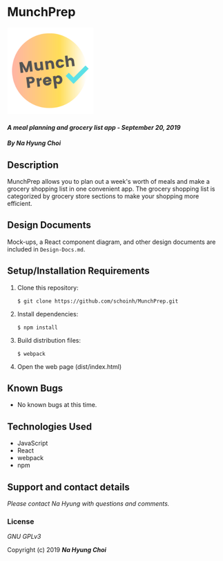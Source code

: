 # MunchPrep
<img src="./src/assets/images/Logo.png" alt="MunchPrep Logo" width="200"/>

#### _A meal planning and grocery list app - September 20, 2019_

#### _By **Na Hyung Choi**_

## Description
MunchPrep allows you to plan out a week's worth of meals and make a grocery shopping list in one convenient app. The grocery shopping list is categorized by grocery store sections to make your shopping more efficient.

## Design Documents
Mock-ups, a React component diagram, and other design documents are included in `Design-Docs.md`.

## Setup/Installation Requirements

1. Clone this repository:
    ```
    $ git clone https://github.com/schoinh/MunchPrep.git
    ```
2. Install dependencies:
    ```
    $ npm install
    ```
3. Build distribution files:
    ```
    $ webpack
    ```
4. Open the web page (dist/index.html)

## Known Bugs
* No known bugs at this time.

## Technologies Used
* JavaScript
* React
* webpack
* npm

## Support and contact details

_Please contact Na Hyung with questions and comments._

### License

*GNU GPLv3*

Copyright (c) 2019 **_Na Hyung Choi_**

